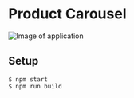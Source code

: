 # Product Carousel

![Image of application](https://i.imgur.com/tHZjtfQ.png)

## Setup
```$ npm install
$ npm start
$ npm run build
```
